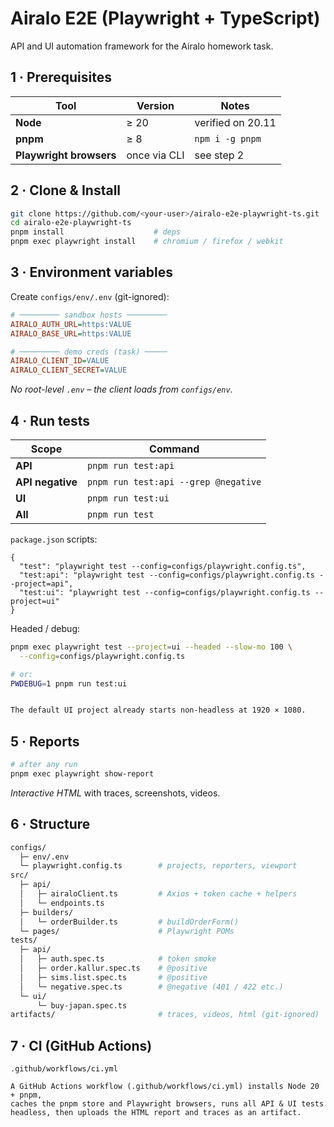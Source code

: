 # Airalo E2E (Playwright + TypeScript) 

API and UI automation framework for the Airalo homework task.

## 1 · Prerequisites

| Tool | Version | Notes |
|------|---------|-------|
| **Node** | ≥ 20 | verified on 20.11 |
| **pnpm** | ≥ 8  | `npm i -g pnpm` |
| **Playwright browsers** | once via CLI | see step 2 |

## 2 · Clone & Install

```bash
git clone https://github.com/<your-user>/airalo-e2e-playwright-ts.git
cd airalo-e2e-playwright-ts
pnpm install                    # deps
pnpm exec playwright install    # chromium / firefox / webkit
```

## 3 · Environment variables

Create `configs/env/.env` (git-ignored):

```ini
# ───────── sandbox hosts ─────────
AIRALO_AUTH_URL=https:VALUE
AIRALO_BASE_URL=https:VALUE

# ───────── demo creds (task) ─────
AIRALO_CLIENT_ID=VALUE
AIRALO_CLIENT_SECRET=VALUE
```

*No root-level `.env` – the client loads from `configs/env`.*

## 4 · Run tests

| Scope            | Command |
|------------------|---------|
| **API**          | `pnpm run test:api` |
| **API negative** | `pnpm run test:api --grep @negative` |
| **UI**           | `pnpm run test:ui` |
| **All**          | `pnpm run test` |

`package.json` scripts:

```jsonc
{
  "test": "playwright test --config=configs/playwright.config.ts",
  "test:api": "playwright test --config=configs/playwright.config.ts --project=api",
  "test:ui": "playwright test --config=configs/playwright.config.ts --project=ui"
}
```

Headed / debug:

```bash
pnpm exec playwright test --project=ui --headed --slow-mo 100 \
  --config=configs/playwright.config.ts

# or:
PWDEBUG=1 pnpm run test:ui


The default UI project already starts non-headless at 1920 × 1080.
```

## 5 · Reports

```bash
# after any run
pnpm exec playwright show-report
```

*Interactive HTML* with traces, screenshots, videos.

## 6 · Structure

```bash
configs/
  ├─ env/.env
  └─ playwright.config.ts        # projects, reporters, viewport
src/
  ├─ api/
  │   ├─ airaloClient.ts         # Axios + token cache + helpers
  │   └─ endpoints.ts
  ├─ builders/
  │   └─ orderBuilder.ts         # buildOrderForm()
  └─ pages/                      # Playwright POMs
tests/
  ├─ api/
  │   ├─ auth.spec.ts            # token smoke
  │   ├─ order.kallur.spec.ts    # @positive
  │   ├─ sims.list.spec.ts       # @positive
  │   └─ negative.spec.ts        # @negative (401 / 422 etc.)
  └─ ui/
      └─ buy-japan.spec.ts
artifacts/                       # traces, videos, html (git-ignored)
```

## 7 · CI (GitHub Actions)

`.github/workflows/ci.yml`

```
A GitHub Actions workflow (.github/workflows/ci.yml) installs Node 20 + pnpm,
caches the pnpm store and Playwright browsers, runs all API & UI tests
headless, then uploads the HTML report and traces as an artifact.
```
